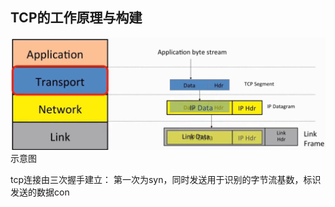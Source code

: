 ## TCP的工作原理与构建
![输入图片说明](/imgs/2025-07-15/kNpSmTWeCrWrEuvK.png)示意图

tcp连接由三次握手建立：
第一次为syn，同时发送用于识别的字节流基数，标识发送的数据con
<!--stackedit_data:
eyJoaXN0b3J5IjpbLTk1NjI1NjAwMCwtMjA4ODc0NjYxMl19
-->